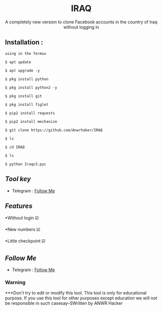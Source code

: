 <h1 align="center">IRAQ</h1>
<p align="center">A completely new version to clone Facebook accounts in the country of Iraq without logging in</p>




## Installation :
```
using in the Termux 

$ apt update

$ apt upgrade -y

$ pkg install python

$ pkg install python2 -y

$ pkg install git

$ pkg install figlet

$ pip2 install requests

$ pip2 install mechanize

$ git clone https://github.com/Anwrhaker/IRAQ

$ ls

$ cd IRAQ

$ ls

$ python Iraqv3.pyc
```

## ***Tool key***
* Telegram : [Follow Me](https://t.me/BBB9BB9)

## ***Features***

•Without login ☑️

•New numbers ☑️

•Little checkpoint ☑️


## ***Follow Me***
* Telegram : [Follow Me](https://t.me/BBB9BB9)

### Warning


***Don't try to edit or modify this tool. This tool is only for educational purpose. If you use this tool for other purposes except education we will not be responsible
 in such casesay–SWritten by ANWR Hacker




